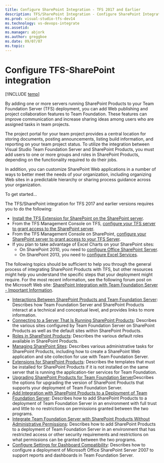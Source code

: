 ```yaml
---
title: Configure SharePoint Integration - TFS 2017 and Earlier 
description: TFS/SharePoint Integration - Configure SharePoint Integration - TFS 2017 and Earlier 
ms.prod: visual-studio-tfs-dev14
ms.technology: vs-devops-integrate
ms.assetid:  
ms.manager: abjork
ms.author: greggboe
ms.date: 09/07/07
ms.topic: 
---
```


<!---
NOTE: I add this topic as a starting page for configuring the old SharePoint integration. Much like this [this overview topic](https://msdn.microsoft.com/en-us/library/ms253053(v=vs.100).aspx). Have we ported this topic to the new docs site? Or do we need to include links to the old msdn documentation? 
-->

# Configure TFS-SharePoint integration

[!INCLUDE [temp](./_shared/about-sharepoint-deprecation.md)]

By adding one or more servers running SharePoint Products to your Team Foundation Server (TFS) deployment, you can add Web publishing and project collaboration features to Team Foundation. These features can improve communication and increase sharing ideas among users who are assigned tasks in team projects. 

The project portal for your team project provides a central location for storing documents, posting announcements, listing build information, and reporting on your team project status. To utilize the integration between Visual Studio Team Foundation Server and SharePoint Products, you must add users to one or more groups and roles in SharePoint Products, depending on the functionality required to do their jobs.

In addition, you can customize SharePoint Web applications in a number of ways to better meet the needs of your organization, including organizing Web sites in a predictable hierarchy or sharing process guidance across your organization.

To get started...

The TFS/SharePoint integration for TFS 2017 and earlier versions requires you to do the following:
* [Install the TFS Extension for SharePoint on the SharePoint server](/vsts/tfs-server/install/sharepoint/install-sharepoint?toc=/vsts/ecosystem/sharepoint/toc.json&bc=/vsts/ecosystem/sharepoint/breadcrumb/toc.json).
* From the TFS Management Console on TFS, [configure your TFS server to grant access to the SharePoint server](../../tfs-server/install/sharepoint/config-enterprise-app-def.md?toc=/vsts/ecosystem/sharepoint/toc.json&bc=/vsts/ecosystem/sharepoint/breadcrumb/toc.json).
* From the TFS Management Console on SharePoint, [configure your SharePoint server to grant access to your TFS Server](/vsts/tfs-server/admin/config-ent-sharepoint0710-dashboards?toc=/vsts/ecosystem/sharepoint/toc.json&bc=/vsts/ecosystem/sharepoint/breadcrumb/toc.json).
* If you plan to take advantage of Excel Charts on your SharePoint sites:
  * On SharePoint 2010, you need to [configure Office SharePoint Server](https://msdn.microsoft.com/en-us/library/ee462863(v=vs.100).aspx).
  * On SharePoint 2013, you need to [configure Excel Services](../../tfs-server/install/sharepoint/install-sharepoint.md).


The following topics should be sufficient to help you through the general process of integrating SharePoint Products with TFS, but other resources might help you understand the specific steps that your deployment might require. For the most recent information, see the following forum post on the Microsoft Web site: [SharePoint Integration with Team Foundation Server - Important Information](http://go.microsoft.com/fwlink/?LinkId=185224).

- [Interactions Between SharePoint Products and Team Foundation Server](https://msdn.microsoft.com/library/ms253177.aspx): Describes how Team Foundation Server and SharePoint Products interact at a technical and conceptual level, and provides links to more information.
- [Connecting to a Server That Is Running SharePoint Products](https://msdn.microsoft.com/library/ms253085.aspx): Describes the various sites configured by Team Foundation Server on SharePoint Products as well as the default sites within SharePoint Products.
- [Roles in SharePoint Products](https://msdn.microsoft.com/library/ms252445.aspx): Describes the various default roles available in SharePoint Products.
- [Managing SharePoint Sites](https://msdn.microsoft.com/library/ms252503.aspx): Describes various administrative tasks for SharePoint Products, including how to create a SharePoint Web application and site collection for use with Team Foundation Server.
- [Extensions for SharePoint Products](https://msdn.microsoft.com/library/bb552177.aspx): Describes the templates that must be installed for SharePoint Products if it is not installed on the same server that is running the application-tier services for Team Foundation.
- [Upgrading SharePoint Products for Team Foundation Server](https://msdn.microsoft.com/library/bb909691.aspx)Describes the options for upgrading the version of SharePoint Products that supports your deployment of Team Foundation Server.
- [Add Integration with SharePoint Products to a Deployment of Team Foundation Server](https://msdn.microsoft.com/en-us/library/ee462861.aspx): Describes how to add SharePoint Products to a deployment of Team Foundation Server in an environment with full trust and little to no restrictions on permissions granted between the two programs.
- [Integrate Team Foundation Server with SharePoint Products Without Administrative Permissions](https://msdn.microsoft.com/en-us/library/ee462864.aspx): Describes how to add SharePoint Products to a deployment of Team Foundation Server in an environment that has restricted access or other security requirements and restrictions on what permissions can be granted between the two programs.
- [Configure Settings for Dashboard Compatibility](https://msdn.microsoft.com/library/ee462863.aspx): Describes how to configure a deployment of Microsoft Office SharePoint Server 2007 to support reports and dashboards in Team Foundation Server.



